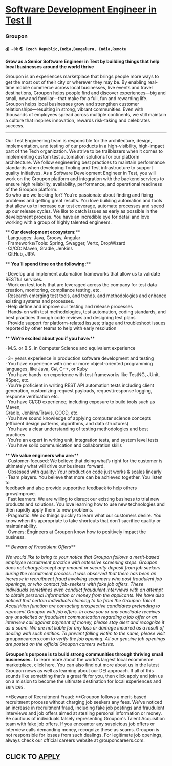# [Software Development Engineer in Test II](https://www.remotewlb.com/apply/software-development-engineer-in-test-ii-60090)  
### Groupon  
#### `💰 ~0k` `🌎 Czech Republic,India,Bengaluru, India,Remote`  

****Grow as a Senior Software Engineer in Test by building things that help local businesses around the world thrive****

Groupon is an experiences marketplace that brings people more ways to get the most out of their city or wherever they may be. By enabling real-time mobile commerce across local businesses, live events and travel destinations, Groupon helps people find and discover experiences––big and small, new and familiar––that make for a full, fun and rewarding life. Groupon helps local businesses grow and strengthen customer relationships––resulting in strong, vibrant communities. Even with thousands of employees spread across multiple continents, we still maintain a culture that inspires innovation, rewards risk-taking and celebrates success.  
 ****

Our Test Engineering team is responsible for the architecture, design, implementation, and testing of our products in a high-visibility, high-impact part of the Tech organization. We strive to be trailblazers when it comes to implementing custom test automation solutions for our platform architecture. We follow engineering best practices to maintain performance standards when developing Tooling and Test infrastructure to support quality initiatives. As a Software Development Engineer in Test, you will work on the Groupon platform and integration with the backend services to ensure high reliability, availability, performance, and operational readiness of the Groupon platform.  
So who are we looking for? You’re passionate about finding and fixing problems and getting great results. You love building automation and tools that allow us to increase our test coverage, automate processes and speed up our release cycles. We like to catch issues as early as possible in the development process. You have an incredible eye for detail and love working with a group of highly talented engineers.

 ** **Our development ecosystem:****  
· Languages: Java, Groovy, Angular  
· Frameworks/Tools: Spring, Swagger, Vertx, DropWizard  
· CI/CD: Maven, Gradle, Jenkins  
· GitHub, JIRA

 ** **You’ll spend time on the following:****

· Develop and implement automation frameworks that allow us to validate RESTful services.  
· Work on test tools that are leveraged across the company for test data creation, monitoring, compliance testing, etc.  
· Research emerging test tools, and trends. and methodologies and enhance existing systems and processes.  
· Help define and improve our testing and release processes  
· Hands-on with test methodologies, test automation, coding standards, and best practices through code reviews and designing test plans  
· Provide support for platform-related issues; triage and troubleshoot issues reported by other teams to help with early resolution

 ** **We’re excited about you if you have:****

· M.S. or B.S. in Computer Science and equivalent experience

· 3+ years experience in production software development and testing  
· You have experience with one or more object-oriented programming languages, like Java, C#, C++, or Ruby  
· You have hands-on experience with test frameworks like TestNG, JUnit, RSpec, etc.  
· You’re proficient in writing REST API automation tests including client generation, customizing request payloads, request/response logging, response verification etc.  
· You have CI/CD experience; including exposure to build tools such as Maven,  
Gradle, Jenkins/Travis, GOCD, etc.  
· You have sound knowledge of applying computer science concepts (efficient design patterns, algorithms, and data structures)  
· You have a clear understanding of testing methodologies and best practices  
· You’re an expert in writing unit, integration tests, and system level tests  
· You have solid communication and collaboration skills

  
 ** **We value engineers who are:****  
· Customer-focused: We believe that doing what’s right for the customer is ultimately what will drive our business forward.  
· Obsessed with quality: Your production code just works &amp; scales linearly  
· Team players. You believe that more can be achieved together. You listen to  
feedback and also provide supportive feedback to help others grow/improve.  
· Fast learners: We are willing to disrupt our existing business to trial new products and solutions. You love learning how to use new technologies and then rapidly apply them to new problems.  
· Pragmatic: We do things quickly to learn what our customers desire. You know when it’s appropriate to take shortcuts that don’t sacrifice quality or maintainability.  
· Owners: Engineers at Groupon know how to positively impact the business.

 ** _Beware of Fraudulent Offers_**

 _We would like to bring to your notice that Groupon follows a merit-based employee recruitment practice with extensive screening steps. Groupon does not charge/accept any amount or security deposit from job seekers during the recruitment process. It was observed that there has been an increase in recruitment fraud involving scammers who post fraudulent job openings, or who contact job-seekers with fake job offers. These individuals sometimes even conduct fraudulent interviews with an attempt to obtain personal information or money from the applicants. We have also noticed that certain individuals claiming to be from the Groupon Talent Acquisition function are contacting prospective candidates pretending to represent Groupon with job offers. In case you or any candidate receives any unsolicited or fraudulent communication regarding a job offer or an interview call against payment of money, please stay alert and recognize it as a scam. We are not liable for any loss or damage incurred
as a result of dealing with such entities. To prevent falling victim to the same, please visit_ grouponcareers.com _to verify the job opening. All our genuine job openings are posted on the official Groupon careers website._

**Groupon’s purpose is to build strong communities through thriving small businesses.** To learn more about the world’s largest local ecommerce marketplace, click here. You can also find out more about us in the latest Groupon news as well as learning about our DEI approach. If all of this sounds like something that’s a great fit for you, then click apply and join us on a mission to become the ultimate destination for local experiences and services.

 **Beware of Recruitment Fraud: **Groupon follows a merit-based recruitment process without charging job seekers any fees. We've noticed an increase in recruitment fraud, including fake job postings and fraudulent interviews and job offers aimed at stealing personal information or money. Be cautious of individuals falsely representing Groupon's Talent Acquisition team with fake job offers. If you encounter any suspicious job offers or interview calls demanding money, recognize these as scams. Groupon is not responsible for losses from such dealings. For legitimate job openings, always check our official careers website at grouponcareers.com.

  
## CLICK TO [APPLY](https://www.remotewlb.com/apply/software-development-engineer-in-test-ii-60090)

